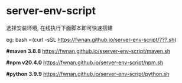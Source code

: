 # server-env-script
选择安装环境, 在线执行下面脚本即可快速搭建

eg: bash <(curl -sSL https://fwnan.github.io/server-env-script/???.sh)

**#maven 3.8.8**
https://fwnan.github.io/sserver-env-script/maven.sh

**#npm  v20.4.0**
https://fwnan.github.io/server-env-script/npm.sh

**#python  3.9.9**
https://fwnan.github.io/server-env-script/python.sh
